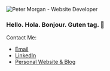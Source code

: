 ![Peter Morgan - Website Developer](https://petermorgan.dev/images/meta/open-graph/open-graph-image-light-1200x600px.png)

### Hello. Hola. Bonjour. Guten tag. :wave:


Contact Me:

- [Email](mailto:peter@petermorgan.dev)
- [LinkedIn](https://www.linkedin.com/in/petermorgandev)
- [Personal Website & Blog](https://petermorgan.dev/)

